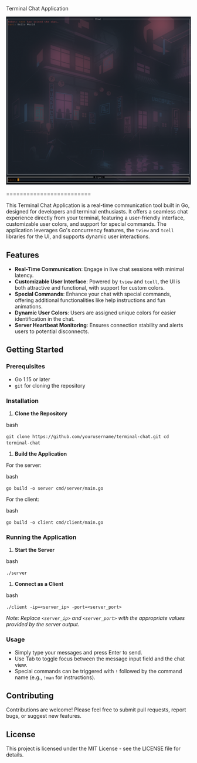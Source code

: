 Terminal Chat Application

<p align="center">
  <img src="image.png" alt="Terminal Usage">
</p>

=========================

This Terminal Chat Application is a real-time communication tool built in Go, designed for developers and terminal enthusiasts. It offers a seamless chat experience directly from your terminal, featuring a user-friendly interface, customizable user colors, and support for special commands. The application leverages Go's concurrency features, the `tview` and `tcell` libraries for the UI, and supports dynamic user interactions.

Features
--------

-   **Real-Time Communication**: Engage in live chat sessions with minimal latency.
-   **Customizable User Interface**: Powered by `tview` and `tcell`, the UI is both attractive and functional, with support for custom colors.
-   **Special Commands**: Enhance your chat with special commands, offering additional functionalities like help instructions and fun animations.
-   **Dynamic User Colors**: Users are assigned unique colors for easier identification in the chat.
-   **Server Heartbeat Monitoring**: Ensures connection stability and alerts users to potential disconnects.

Getting Started
---------------

### Prerequisites

-   Go 1.15 or later
-   `git` for cloning the repository

### Installation

1.  **Clone the Repository**

bash

`git clone https://github.com/yourusername/terminal-chat.git
cd terminal-chat`

1.  **Build the Application**

For the server:

bash

`go build -o server cmd/server/main.go`

For the client:

bash

`go build -o client cmd/client/main.go`

### Running the Application

1.  **Start the Server**

bash

`./server`

1.  **Connect as a Client**

bash

`./client -ip=<server_ip> -port=<server_port>`

*Note: Replace `<server_ip>` and `<server_port>` with the appropriate values provided by the server output.*

### Usage

-   Simply type your messages and press Enter to send.
-   Use Tab to toggle focus between the message input field and the chat view.
-   Special commands can be triggered with `!` followed by the command name (e.g., `!man` for instructions).

Contributing
------------

Contributions are welcome! Please feel free to submit pull requests, report bugs, or suggest new features.

License
-------

This project is licensed under the MIT License - see the LICENSE file for details.